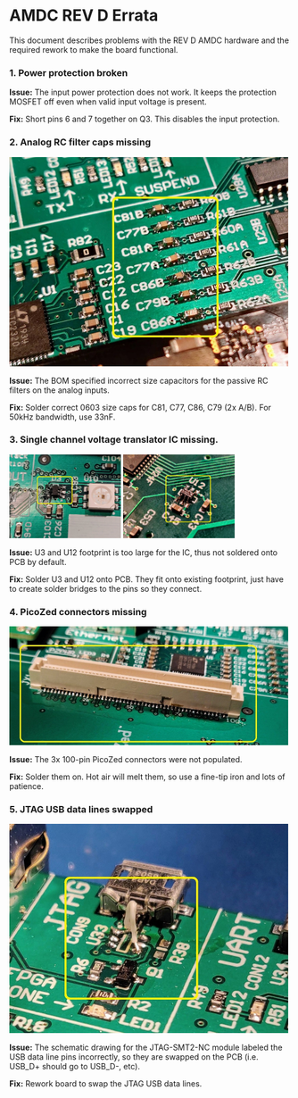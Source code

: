 # AMDC REV D Errata

This document describes problems with the REV D AMDC hardware and the required rework to make the board functional.

### 1. Power protection broken

**Issue:** The input power protection does not work. It keeps the protection MOSFET off even when valid input voltage is present.

**Fix:** Short pins 6 and 7 together on Q3. This disables the input protection.

### 2. Analog RC filter caps missing

<img src="images/errata/rev-d-errata-rc-caps.jpg" width="500"/>

**Issue:** The BOM specified incorrect size capacitors for the passive RC filters on the analog inputs.

**Fix:** Solder correct 0603 size caps for C81, C77, C86, C79 (2x A/B). For 50kHz bandwidth, use 33nF.

### 3. Single channel voltage translator IC missing.

<img src="images/errata/rev-d-errata-u3.jpg" width="200"/>
<img src="images/errata/rev-d-errata-u12.jpg" width="200"/>

**Issue:** U3 and U12 footprint is too large for the IC, thus not soldered onto PCB by default.

**Fix:** Solder U3 and U12 onto PCB. They fit onto existing footprint, just have to create solder bridges to the pins so they connect.

### 4. PicoZed connectors missing

<img src="images/errata/rev-d-errata-picozed-con.jpg"  width="500"/>

**Issue:** The 3x 100-pin PicoZed connectors were not populated.

**Fix:** Solder them on. Hot air will melt them, so use a fine-tip iron and lots of patience. 

### 5. JTAG USB data lines swapped

<img src="images/errata/rev-d-errata-jtag-usb.jpg"  width="500"/>

**Issue:** The schematic drawing for the JTAG-SMT2-NC module labeled the USB data line pins incorrectly, so they are swapped on the PCB (i.e. USB_D+ should go to USB_D-, etc).

**Fix:** Rework board to swap the JTAG USB data lines.
